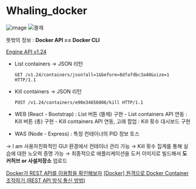 # Whaling_docker

![image](https://github.com/binhao22/Whaling_docker/assets/73528043/24a13920-8a8e-4258-95c3-86a0496963bf)  ![뜰채](https://github.com/binhao22/Whaling_docker/assets/73528043/bf5651fb-757d-4e90-b02b-2e0d8f78523d)






뜻밖의 정보 : **Docker API == Docker CLI**

[Engine API v1.24](https://docs.docker.com/engine/api/v1.24/)

- List containers → JSON 리턴
    
    `GET /v1.24/containers/json?all=1&before=8dfafdbc3a40&size=1 HTTP/1.1`
    
- Kill containers → JSON 리턴
    
    `POST /v1.24/containers/e90e34656806/kill HTTP/1.1`
    

- WEB (React - Bootstrap)
: List 버튼 (뜰채) 구현 - List containers API 연동
: Kill 버튼 (총) 구현 - Kill containers API 연동, 고래 팝업
: Kill 횟수 대시보드 구현
- WAS (Node - Express)
: 특정 컨테이너의 PID 정보 토스

→ I am 사용자친화적인 GUI 환경에서 컨테이너 관리 가능
→ Kill 횟수 집계를 통해 실습에 대한 노오력 증명 가능
→ 최종적으로 애플리케이션을 도커 이미지로 빌드해서 **도커허브 or 사설저장소** 업로드

[Docker가 REST API를 이용함을 확인해보자](https://senticoding.tistory.com/95)
[[Docker] 원격으로 Docker Container 조작하기 (REST API 방식 통신 방법)](https://tbmaster.tistory.com/146)
